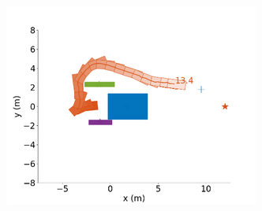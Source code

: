 ![These are the results of HA-PPO planning projects](/HA_ppo_results/curriculum_learning_out_of_hole.jpg)
